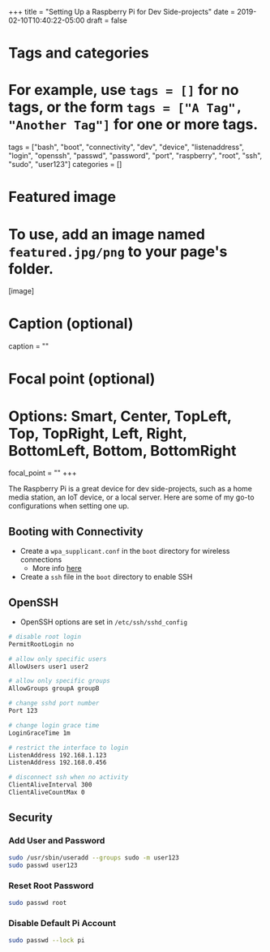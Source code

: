 +++
title = "Setting Up a Raspberry Pi for Dev Side-projects"
date = 2019-02-10T10:40:22-05:00
draft = false

# Tags and categories
# For example, use `tags = []` for no tags, or the form `tags = ["A Tag", "Another Tag"]` for one or more tags.
tags = ["bash", "boot", "connectivity", "dev", "device", "listenaddress", "login", "openssh", "passwd", "password", "port", "raspberry", "root", "ssh", "sudo", "user123"]
categories = []

# Featured image
# To use, add an image named `featured.jpg/png` to your page's folder.
[image]
  # Caption (optional)
  caption = ""

  # Focal point (optional)
  # Options: Smart, Center, TopLeft, Top, TopRight, Left, Right, BottomLeft, Bottom, BottomRight
  focal_point = ""
+++

The Raspberry Pi is a great device for dev side-projects, such as a home media station, an IoT device, or a local server.
Here are some of my go-to configurations when setting one up.

<!--more-->

## Booting with Connectivity

- Create a `wpa_supplicant.conf` in the `boot` directory for wireless connections
  - More info [here](https://www.raspberrypi.org/documentation/configuration/wireless/wireless-cli.md)
- Create a `ssh` file in the `boot` directory to enable SSH

## OpenSSH

- OpenSSH options are set in `/etc/ssh/sshd_config`

```bash
# disable root login
PermitRootLogin no

# allow only specific users
AllowUsers user1 user2

# allow only specific groups
AllowGroups groupA groupB

# change sshd port number
Port 123

# change login grace time
LoginGraceTime 1m

# restrict the interface to login
ListenAddress 192.168.1.123
ListenAddress 192.168.0.456

# disconnect ssh when no activity
ClientAliveInterval 300
ClientAliveCountMax 0
```

## Security

### Add User and Password

```bash
sudo /usr/sbin/useradd --groups sudo -m user123
sudo passwd user123
```

### Reset Root Password

```bash
sudo passwd root
```

### Disable Default Pi Account

```bash
sudo passwd --lock pi
```

